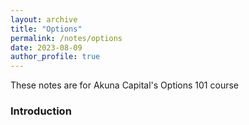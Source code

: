 ```yaml
---
layout: archive
title: "Options"
permalink: /notes/options
date: 2023-08-09
author_profile: true
---
```


These notes are for Akuna Capital's Options 101 course

### Introduction

